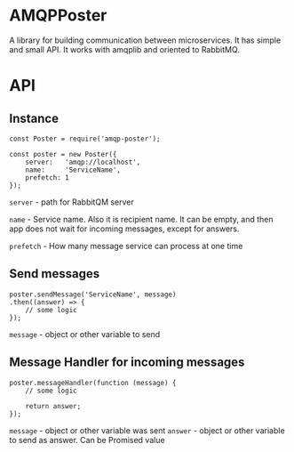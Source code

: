 # AMQPPoster
A library for building communication between microservices.
It has simple and small API.
It works with amqplib and oriented to RabbitMQ.

# API

## Instance
```
const Poster = require('amqp-poster');

const poster = new Poster({
	server:   'amqp://localhost',
	name:     'ServiceName',
	prefetch: 1
});
```

```server``` - path for RabbitQM server

```name``` - Service name. Also it is recipient name. It can be empty, and then app does not wait for incoming messages, except for answers.

```prefetch``` - How many message service can process at one time

## Send messages
```
poster.sendMessage('ServiceName', message)
.then((answer) => {
	// some logic
});
```

```message``` - object or other variable to send

## Message Handler for incoming messages
```
poster.messageHandler(function (message) {
	// some logic
	
	return answer;
});
```

```message``` - object or other variable was sent
```answer``` - object or other variable to send as answer. Can be Promised value
